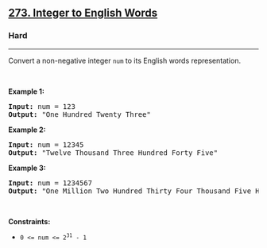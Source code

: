 <h2><a href="https://leetcode.com/problems/integer-to-english-words/">273. Integer to English Words</a></h2><h3>Hard</h3><hr><div><p>Convert a non-negative integer <code>num</code> to its English words representation.</p>

<p>&nbsp;</p>
<p><strong>Example 1:</strong></p>

<pre><strong>Input:</strong> num = 123
<strong>Output:</strong> "One Hundred Twenty Three"
</pre>

<p><strong>Example 2:</strong></p>

<pre><strong>Input:</strong> num = 12345
<strong>Output:</strong> "Twelve Thousand Three Hundred Forty Five"
</pre>

<p><strong>Example 3:</strong></p>

<pre><strong>Input:</strong> num = 1234567
<strong>Output:</strong> "One Million Two Hundred Thirty Four Thousand Five Hundred Sixty Seven"
</pre>

<p>&nbsp;</p>
<p><strong>Constraints:</strong></p>

<ul>
	<li><code>0 &lt;= num &lt;= 2<sup>31</sup> - 1</code></li>
</ul>
</div>